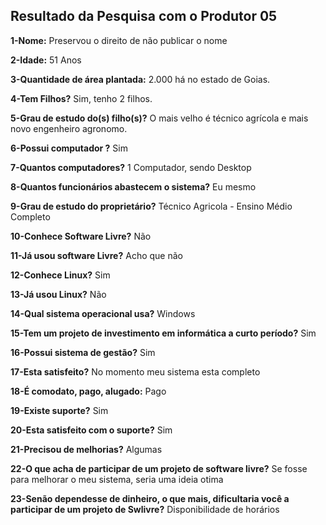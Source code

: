 ## Resultado da Pesquisa com o Produtor 05 ##

**1-Nome:**
Preservou o direito de não publicar o nome

**2-Idade:**
51 Anos

**3-Quantidade de área plantada:**
2.000 há no estado de Goias.

**4-Tem Filhos?**
Sim, tenho 2 filhos.

**5-Grau de estudo do(s) filho(s)?**
O mais velho é técnico agrícola e mais novo engenheiro agronomo.

**6-Possui computador ?**
Sim

**7-Quantos computadores?**
1 Computador, sendo Desktop

**8-Quantos funcionários abastecem o sistema?**
Eu mesmo

**9-Grau de estudo do proprietário?**
Técnico Agricola - Ensino Médio Completo

**10-Conhece Software Livre?**
Não

**11-Já usou software Livre?**
Acho que não

**12-Conhece Linux?**
Sim

**13-Já usou Linux?**
Não

**14-Qual sistema operacional usa?**
Windows

**15-Tem um projeto de investimento em informática a curto período?**
Sim

**16-Possui sistema de gestão?**
Sim

**17-Esta satisfeito?**
No momento meu sistema esta completo

**18-É comodato, pago, alugado:**
Pago

**19-Existe suporte?**
Sim

**20-Esta satisfeito com o suporte?**
Sim

**21-Precisou de melhorias?**
Algumas

**22-O que acha de participar de um projeto de software livre?**
Se fosse para melhorar o meu sistema, seria uma ideia otima

**23-Senão dependesse de dinheiro, o que mais, dificultaria você a participar de um projeto de Swlivre?**
Disponibilidade de horários